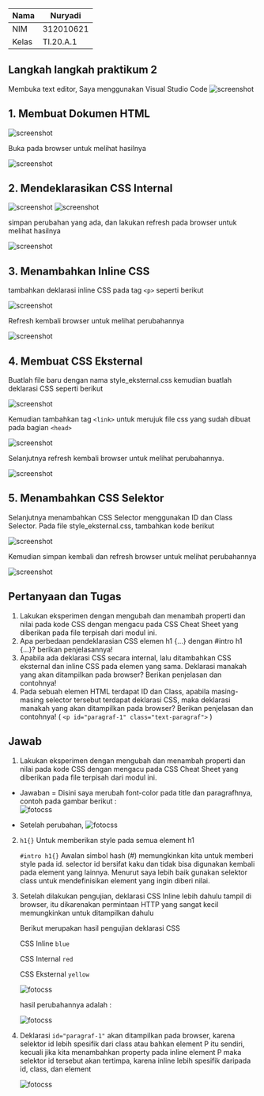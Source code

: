 | Nama      | Nuryadi |
| ----------- | ----------- |
| NIM     | 312010621      |
| Kelas   | TI.20.A.1        |

## Langkah langkah praktikum 2
Membuka text editor, Saya menggunakan Visual Studio Code
![screenshot](screenshot/foto1.png)
 
## 1. Membuat Dokumen HTML
![screenshot](screenshot/foto2.png)

Buka pada browser untuk melihat hasilnya

![screenshot](screenshot/foto3.png)

## 2. Mendeklarasikan CSS Internal
![screenshot](screenshot/foto4.png)
![screenshot](screenshot/foto4.1.png)

simpan perubahan yang ada, dan lakukan refresh pada browser untuk melihat hasilnya

![screenshot](screenshot/foto5.png)

## 3. Menambahkan Inline CSS
tambahkan deklarasi inline CSS pada tag `<p>` seperti berikut

![screenshot](screenshot/foto6.png)

Refresh kembali browser untuk melihat perubahannya

![screenshot](screenshot/foto7.png)

## 4. Membuat CSS Eksternal
Buatlah file baru dengan nama style_eksternal.css kemudian buatlah deklarasi CSS seperti berikut

![screenshot](screenshot/foto8.png)

Kemudian tambahkan tag `<link>` untuk merujuk file css yang sudah dibuat pada bagian `<head>`

![screenshot](screenshot/foto9.png)

Selanjutnya refresh kembali browser untuk melihat perubahannya.

![screenshot](screenshot/foto10.png)

## 5. Menambahkan CSS Selektor
Selanjutnya menambahkan CSS Selector menggunakan ID dan Class Selector. Pada file style_eksternal.css, tambahkan kode berikut

![screenshot](screenshot/foto11.png)

Kemudian simpan kembali dan refresh browser untuk melihat perubahannya

![screenshot](screenshot/foto12.png)


## Pertanyaan dan Tugas
1. Lakukan eksperimen dengan mengubah dan menambah properti dan nilai pada kode CSS dengan mengacu pada CSS Cheat Sheet yang diberikan pada file terpisah dari modul ini.
2. Apa perbedaan pendeklarasian CSS elemen h1 {...} dengan #intro h1 {...}? berikan penjelasannya!
3. Apabila ada deklarasi CSS secara internal, lalu ditambahkan CSS eksternal dan inline CSS pada elemen yang sama. Deklarasi manakah yang akan ditampilkan pada browser? Berikan penjelasan dan contohnya!
4. Pada sebuah elemen HTML terdapat ID dan Class, apabila masing-masing selector tersebut terdapat deklarasi CSS, maka deklarasi manakah yang akan ditampilkan pada browser? Berikan penjelasan dan contohnya! ( `<p id="paragraf-1" class="text-paragraf">` )

## Jawab
1. Lakukan eksperimen dengan mengubah dan menambah properti dan nilai pada kode CSS dengan mengacu pada CSS Cheat Sheet yang diberikan pada file terpisah dari modul ini.</b><br>
  - Jawaban = 
Disini saya merubah font-color pada title dan paragrafhnya, contoh pada gambar berikut : <br>
![fotocss](/fotocss/foto1.png)<br>  
  
  - Setelah perubahan,
![fotocss](/fotocss/foto2.png)<br>

2. `h1{}` Untuk memberikan style pada semua element h1

	`#intro h1{}` Awalan simbol hash (#) memungkinkan kita untuk memberi style pada id.
	selector id bersifat kaku dan tidak bisa digunakan kembali pada element yang lainnya. Menurut saya lebih baik gunakan selektor class untuk mendefinisikan element yang ingin diberi nilai.

3. Setelah dilakukan pengujian, deklarasi CSS Inline lebih dahulu tampil di browser, itu dikarenakan permintaan HTTP yang sangat kecil memungkinkan untuk ditampilkan dahulu

	Berikut merupakan hasil pengujian deklarasi CSS

	CSS Inline    `blue`
	  
	CSS Internal  `red`
	
	CSS Eksternal `yellow`
	
	![fotocss](/fotocss/foto3.png)

	hasil perubahannya adalah :

	![fotocss](/fotocss/foto4..png)

4. Deklarasi `id="paragraf-1"` akan ditampilkan pada browser, karena selektor id lebih spesifik dari class atau bahkan element P itu sendiri, kecuali jika kita menambahkan property pada inline element P maka selektor id tersebut akan tertimpa, karena inline lebih spesifik daripada id, class, dan element

	![fotocss](/fotocss/foto5.png)